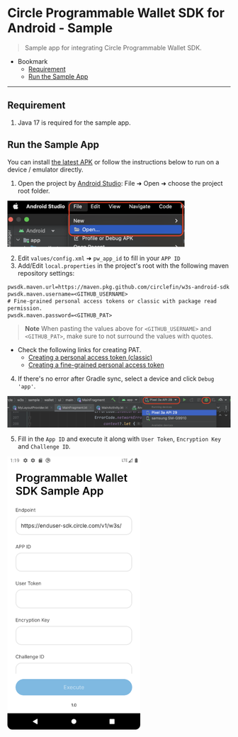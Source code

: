 # Circle Programmable Wallet SDK for Android - Sample

> Sample app for integrating Circle Programmable Wallet SDK.

- Bookmark
  - [Requirement](#requirement)
  - [Run the Sample App](#run-the-sample-app)
---


## Requirement

1. Java 17 is required for the sample app.

## Run the Sample App
You can install [the latest APK](https://github.com/circlefin/w3s-android-sample-app-wallets/blob/master/app/build/outputs/apk/debug/app-debug.apk) or follow the instructions below to run on a device / emulator directly.
1. Open the project by [Android Studio](https://developer.android.com/studio): File ➜ Open ➜ choose the project root folder.

<img src="readme_images/open_project.png" alt="drawing" width="400"/> 

2. Edit `values/config.xml` ➜ `pw_app_id` to fill in your `APP ID`
3. Add/Edit `local.properties` in the project's root with the following maven repository settings:
```properties
pwsdk.maven.url=https://maven.pkg.github.com/circlefin/w3s-android-sdk
pwsdk.maven.username=<GITHUB_USERNAME>
# Fine-grained personal access tokens or classic with package read permission.
pwsdk.maven.password=<GITHUB_PAT>  
```
> **Note**
> When pasting the values above for `<GITHUB_USERNAME>` and `<GITHUB_PAT>`, make sure to not surround the values with quotes.

- Check the following links for creating PAT.
  - [Creating a personal access token (classic)](https://docs.github.com/en/authentication/keeping-your-account-and-data-secure/managing-your-personal-access-tokens#creating-a-personal-access-token-classic)
  - [Creating a fine-grained personal access token](https://docs.github.com/en/authentication/keeping-your-account-and-data-secure/managing-your-personal-access-tokens#creating-a-fine-grained-personal-access-token)

 4. If there's no error after Gradle sync, select a device and click `Debug 'app'`.

<img src="readme_images/run_project.png" alt="drawing" width="600"/> 
 
 5. Fill in the `App ID` and execute it along with `User Token`, `Encryption Key` and `Challenge ID`.    

<img src="readme_images/running_app.png" alt="drawing" width="300"/>

